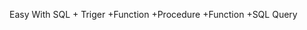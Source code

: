 Easy With SQL
<inclide>
    + Triger
<include>
    +Function
<include>
    +Procedure
<include>
    +Function
<include>
    +SQL Query
